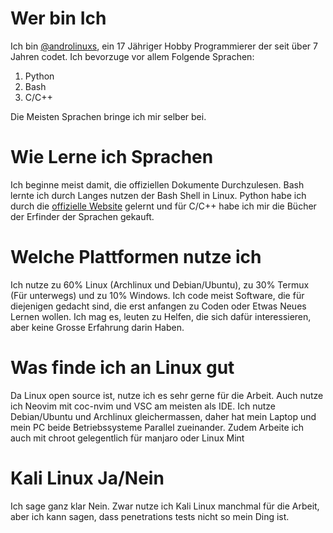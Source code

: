 # Wer bin Ich

Ich bin [@androlinuxs](https://github.com/androlinuxs), ein 17 Jähriger Hobby Programmierer der seit über 7 Jahren codet.
Ich bevorzuge vor allem Folgende Sprachen:
<ol>
    <li>Python</li>
    <li>Bash</li>
    <li>C/C++</li>
</ol>
Die Meisten Sprachen bringe ich mir selber bei.

# Wie Lerne ich Sprachen

Ich beginne meist damit, die offiziellen Dokumente Durchzulesen. Bash lernte ich durch Langes nutzen der Bash Shell in Linux.
Python habe ich durch die [offizielle Website](https://docs.python.org/3/) gelernt und für C/C++ habe ich mir die Bücher der Erfinder der Sprachen gekauft.

# Welche Plattformen nutze ich

Ich nutze zu 60% Linux (Archlinux und Debian/Ubuntu), zu 30% Termux (Für unterwegs) und zu 10% Windows.
Ich code meist Software, die für diejenigen gedacht sind, die erst anfangen zu Coden oder Etwas Neues Lernen wollen.
Ich mag es, leuten zu Helfen, die sich dafür interessieren, aber keine Grosse Erfahrung darin Haben.

# Was finde ich an Linux gut

Da Linux open source ist, nutze ich es sehr gerne für die Arbeit. Auch nutze ich Neovim mit coc-nvim und VSC am meisten als IDE. 
Ich nutze Debian/Ubuntu und Archlinux gleichermassen, daher hat mein Laptop und mein PC beide Betriebssysteme Parallel zueinander. Zudem Arbeite ich auch mit chroot gelegentlich für manjaro oder Linux Mint

# Kali Linux Ja/Nein

Ich sage ganz klar Nein.
Zwar nutze ich Kali Linux manchmal für die Arbeit, aber ich kann sagen, dass penetrations tests nicht so mein Ding ist.
